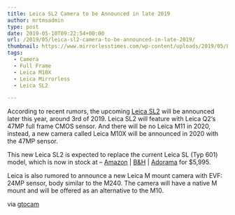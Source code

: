 ```yaml
---
title: Leica SL2 Camera to be Announced in late 2019
author: mrtmsadmin
type: post
date: 2019-05-10T09:22:54+00:00
url: /2019/05/leica-sl2-camera-to-be-announced-in-late-2019/
thumbnail: https://www.mirrorlesstimes.com/wp-content/uploads/2019/05/Leica-SL-full-frame-mirroless-mount.jpg
tags:
  - Camera
  - Full Frame
  - Leica M10X
  - Leica Mirrorless
  - Leica SL2

---
```

According to recent rumors, the upcoming [Leica SL2][1] will be announced later this year, around 3rd of 2019. Leica SL2 will feature with Leica Q2‘s 47MP full frame CMOS sensor. And there will be no Leica M11 in 2020, instead, a new camera called Leica M10X will be announced in 2020 with the 47MP sensor.

This new Leica SL2 is expected to replace the current Leica SL (Typ 601) model, which is now in stock at – <a href="https://aax-us-east.amazon-adsystem.com/x/c/QhB96FTJ2OXs9_8q336Hr8EAAAFhrTsdfgEAAAFKAblQ0R8/https://assoc-redirect.amazon.com/g/r/http://www.amazon.com/s/ref=as_at/?imprToken=6IH2Px05fktLxNcrJGYAEw&slotNum=0&_encoding=UTF8&camp=1789&creative=390957&field-keywords=leica%20sl%20601%20camera&linkCode=ur2&rh=i%3Aaps%2Ck%3Aleica%20sl%20601%20camera&tag=mtimes-20&url=search-alias%3Daps&linkId=TXTFTJ3RJWT4FXKQ" target="_blank" rel="nofollow noopener">Amazon</a> | <a href="http://www.bhphotovideo.com/c/product/1192093-REG/leica_10850_sl_typ_601_mirrorless.html/BI/20175/KBID/14249" target="_blank" rel="nofollow noopener">B&H</a> | <a href="http://www.adorama.com/LCSL.html?KBID=68292" target="_blank" rel="nofollow noopener">Adorama</a> for $5,995.<!--more-->

Leica is also rumored to announce a new Leica M mount camera with EVF: 24MP sensor, body similar to the M240. The camera will have a native M mount and will be offered as an alternative to the M10.

via <a href="https://www.guidetocamera.com/news/-leica-m10x-coming-at-photokina-2020-sl2-coming-later-2019/" target="_blank" rel="noopener">gtocam</a>

 [1]: https://www.dailycameranews.com/tag/leica-sl2/